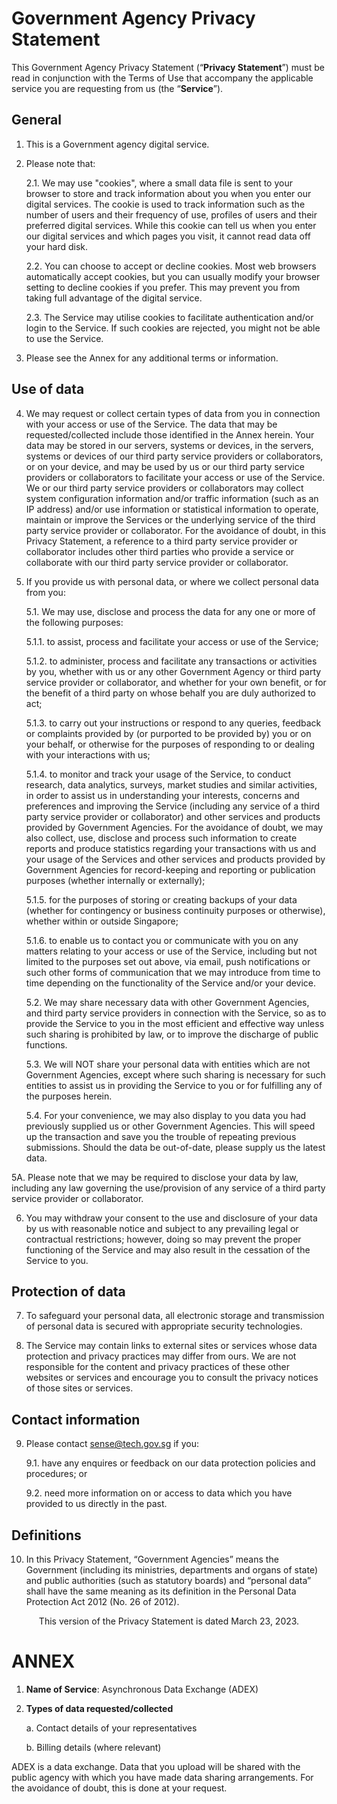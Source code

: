 
# Government Agency Privacy Statement

This Government Agency Privacy Statement (“**Privacy Statement**”) must be read in conjunction with the Terms of Use that accompany the applicable service you are requesting from us (the “**Service**”). 

## General

1.	This is a Government agency digital service.

2.	Please note that:

    2.1.	We may use "cookies", where a small data file is sent to your browser to store and track information about you when you enter our digital services. The cookie is used to track information such as the number of users and their frequency of use, profiles of users and their preferred digital services. While this cookie can tell us when you enter our digital services and which pages you visit, it cannot read data off your hard disk.

    2.2.	You can choose to accept or decline cookies. Most web browsers automatically accept cookies, but you can usually modify your browser setting to decline cookies if you prefer. This may prevent you from taking full advantage of the digital service.

    2.3.	The Service may utilise cookies to facilitate authentication and/or login to the Service. If such cookies are rejected, you might not be able to use the Service.
    
3. Please see the Annex for any additional terms or information.


## Use of data


4.	We may request or collect certain types of data from you in connection with your access or use of the Service. The data that may be requested/collected include those identified in the Annex herein. Your data may be stored in our servers, systems or devices, in the servers, systems or devices of our third party service providers or collaborators, or on your device, and may be used by us or our third party service providers or collaborators to facilitate your access or use of the Service. We or our third party service providers or collaborators may collect system configuration information and/or traffic information (such as an IP address) and/or use information or statistical information to operate, maintain or improve the Services or the underlying service of the third party service provider or collaborator. For the avoidance of doubt, in this Privacy Statement, a reference to a third party service provider or collaborator includes other third parties who provide a service or collaborate with our third party service provider or collaborator.

5. If you provide us with personal data, or where we collect personal data from you:

    5.1. We may use, disclose and process the data for any one or more of the following purposes:

    5.1.1. to assist, process and facilitate your access or use of the Service;

    5.1.2. to administer, process and facilitate any transactions or activities by you, whether with us or any other Government Agency or third party service provider or collaborator, and whether for your own benefit, or for the benefit of a third party on whose behalf you are duly authorized to act;

    5.1.3. to carry out your instructions or respond to any queries, feedback or complaints provided by (or purported to be provided by) you or on your behalf, or otherwise for the purposes of responding to or dealing with your interactions with us;

    5.1.4. to monitor and track your usage of the Service, to conduct research, data analytics, surveys, market studies and similar activities, in order to assist us in understanding your interests, concerns and preferences and improving the Service (including any service of a third party service provider or collaborator) and other services and products provided by Government Agencies. For the avoidance of doubt, we may also collect, use, disclose and process such information to create reports and produce statistics regarding your transactions with us and your usage of the Services and other services and products provided by Government Agencies for record-keeping and reporting or publication purposes (whether internally or externally);

    5.1.5. for the purposes of storing or creating backups of your data (whether for contingency or business continuity purposes or otherwise), whether within or outside Singapore;

    5.1.6. to enable us to contact you or communicate with you on any matters relating to your access or use of the Service, including but not limited to the purposes set out above, via email, push notifications or such other forms of communication that we may introduce from time to time depending on the functionality of the Service and/or your device.

    5.2. We may share necessary data with other Government Agencies, and third party service providers in connection with the Service, so as to provide the Service to you in the most efficient and effective way unless such sharing is prohibited by law, or to improve the discharge of public functions.

    5.3. We will NOT share your personal data with entities which are not Government Agencies, except where such sharing is necessary for such entities to assist us in providing the Service to you or for fulfilling any of the purposes herein.

    5.4. For your convenience, we may also display to you data you had previously supplied us or other Government Agencies.  This will speed up the transaction and save you the trouble of repeating previous submissions. Should the data be out-of-date, please supply us the latest data.

 5A. Please note that we may be required to disclose your data by law, including any law governing the use/provision of any service of a third party service provider or collaborator.

6. You may withdraw your consent to the use and disclosure of your data by us with reasonable notice and subject to any prevailing legal or contractual restrictions; however, doing so may prevent the proper functioning of the Service and may also result in the cessation of the Service to you.


## Protection of data

7.	To safeguard your personal data, all electronic storage and transmission of personal data is secured with appropriate security technologies.

8.	The Service may contain links to external sites or services whose data protection and privacy practices may differ from ours.  We are not responsible for the content and privacy practices of these other websites or services and encourage you to consult the privacy notices of those sites or services.

## Contact information

9.	Please contact sense@tech.gov.sg if you:

    9.1.	have any enquires or feedback on our data protection policies and procedures; or

    9.2.	need more information on or access to data which you have provided to us directly in the past.

##  Definitions

10.	In this Privacy Statement, “Government Agencies” means the Government (including its ministries, departments and organs of state) and public authorities (such as statutory boards) and “personal data” shall have the same meaning as its definition in the Personal Data Protection Act 2012 (No. 26 of 2012).

<p align=center>This version of the Privacy Statement is dated March 23, 2023. </p>

# ANNEX

1.	**Name of Service**: Asynchronous Data Exchange (ADEX)

2.	**Types of data requested/collected**

      a.	Contact details of your representatives

      b.	Billing details (where relevant)


ADEX is a data exchange. Data that you upload will be shared with the public agency with which you have made data sharing arrangements. For the avoidance of doubt, this is done at your request.


